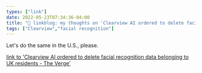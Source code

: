```yaml
---
types: ["link"]
date: 2022-05-23T07:34:36-04:00
title: "🔗 linkblog: my thoughts on 'Clearview AI ordered to delete facial recognition data belonging to UK residents - The Verge'"
tags: ["Clearview","facial recognition"]
---
```

Let's do the same in the U.S., please.
 

[link to 'Clearview AI ordered to delete facial recognition data belonging to UK residents - The Verge'](https://www.theverge.com/2022/5/23/23137603/clearview-ai-ordered-delete-data-uk-residents-ico-fine)
